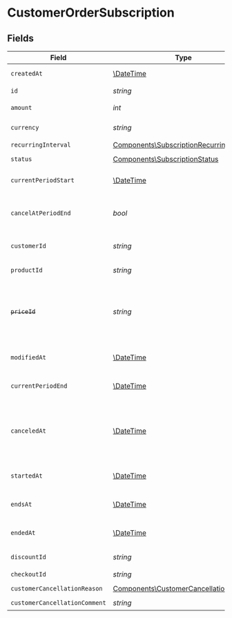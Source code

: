 # CustomerOrderSubscription


## Fields

| Field                                                                                                                         | Type                                                                                                                          | Required                                                                                                                      | Description                                                                                                                   |
| ----------------------------------------------------------------------------------------------------------------------------- | ----------------------------------------------------------------------------------------------------------------------------- | ----------------------------------------------------------------------------------------------------------------------------- | ----------------------------------------------------------------------------------------------------------------------------- |
| `createdAt`                                                                                                                   | [\DateTime](https://www.php.net/manual/en/class.datetime.php)                                                                 | :heavy_check_mark:                                                                                                            | Creation timestamp of the object.                                                                                             |
| `id`                                                                                                                          | *string*                                                                                                                      | :heavy_check_mark:                                                                                                            | The ID of the object.                                                                                                         |
| `amount`                                                                                                                      | *int*                                                                                                                         | :heavy_check_mark:                                                                                                            | The amount of the subscription.                                                                                               |
| `currency`                                                                                                                    | *string*                                                                                                                      | :heavy_check_mark:                                                                                                            | The currency of the subscription.                                                                                             |
| `recurringInterval`                                                                                                           | [Components\SubscriptionRecurringInterval](../../Models/Components/SubscriptionRecurringInterval.md)                          | :heavy_check_mark:                                                                                                            | N/A                                                                                                                           |
| `status`                                                                                                                      | [Components\SubscriptionStatus](../../Models/Components/SubscriptionStatus.md)                                                | :heavy_check_mark:                                                                                                            | N/A                                                                                                                           |
| `currentPeriodStart`                                                                                                          | [\DateTime](https://www.php.net/manual/en/class.datetime.php)                                                                 | :heavy_check_mark:                                                                                                            | The start timestamp of the current billing period.                                                                            |
| `cancelAtPeriodEnd`                                                                                                           | *bool*                                                                                                                        | :heavy_check_mark:                                                                                                            | Whether the subscription will be canceled at the end of the current period.                                                   |
| `customerId`                                                                                                                  | *string*                                                                                                                      | :heavy_check_mark:                                                                                                            | The ID of the subscribed customer.                                                                                            |
| `productId`                                                                                                                   | *string*                                                                                                                      | :heavy_check_mark:                                                                                                            | The ID of the subscribed product.                                                                                             |
| ~~`priceId`~~                                                                                                                 | *string*                                                                                                                      | :heavy_check_mark:                                                                                                            | : warning: ** DEPRECATED **: This will be removed in a future release, please migrate away from it as soon as possible.       |
| `modifiedAt`                                                                                                                  | [\DateTime](https://www.php.net/manual/en/class.datetime.php)                                                                 | :heavy_check_mark:                                                                                                            | Last modification timestamp of the object.                                                                                    |
| `currentPeriodEnd`                                                                                                            | [\DateTime](https://www.php.net/manual/en/class.datetime.php)                                                                 | :heavy_check_mark:                                                                                                            | The end timestamp of the current billing period.                                                                              |
| `canceledAt`                                                                                                                  | [\DateTime](https://www.php.net/manual/en/class.datetime.php)                                                                 | :heavy_check_mark:                                                                                                            | The timestamp when the subscription was canceled. The subscription might still be active if `cancel_at_period_end` is `true`. |
| `startedAt`                                                                                                                   | [\DateTime](https://www.php.net/manual/en/class.datetime.php)                                                                 | :heavy_check_mark:                                                                                                            | The timestamp when the subscription started.                                                                                  |
| `endsAt`                                                                                                                      | [\DateTime](https://www.php.net/manual/en/class.datetime.php)                                                                 | :heavy_check_mark:                                                                                                            | The timestamp when the subscription will end.                                                                                 |
| `endedAt`                                                                                                                     | [\DateTime](https://www.php.net/manual/en/class.datetime.php)                                                                 | :heavy_check_mark:                                                                                                            | The timestamp when the subscription ended.                                                                                    |
| `discountId`                                                                                                                  | *string*                                                                                                                      | :heavy_check_mark:                                                                                                            | The ID of the applied discount, if any.                                                                                       |
| `checkoutId`                                                                                                                  | *string*                                                                                                                      | :heavy_check_mark:                                                                                                            | N/A                                                                                                                           |
| `customerCancellationReason`                                                                                                  | [Components\CustomerCancellationReason](../../Models/Components/CustomerCancellationReason.md)                                | :heavy_check_mark:                                                                                                            | N/A                                                                                                                           |
| `customerCancellationComment`                                                                                                 | *string*                                                                                                                      | :heavy_check_mark:                                                                                                            | N/A                                                                                                                           |